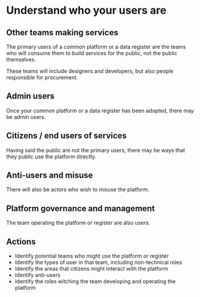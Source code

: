<!-- TITLE: Who are the users? -->
<!-- SUBTITLE: Different types of users of platforms and their needs -->

# Understand who your users are

## Other teams making services

The primary users of a common platform or a data register are the teams who will consume them to build services for the public, not the public themselves.

These teams will include designers and developers, but also people responsible for procurement.

## Admin users

Once your common platform or a data register has been adopted, there may be admin users.

## Citizens / end users of services

Having said the public are not the primary users, there may be ways that they public use the platform directly.

## Anti-users and misuse

There will also be actors who wish to misuse the platform.

## Platform governance and management 

The team operating the platform or register are also users.

## Actions

* Identify potential teams who might use the platform or register
* Identify the types of user in that team, including non-technical roles
* Identify the areas that citizens might interact with the platform
* Identify anti-users
* Identify the roles witching the team developing and operating the platform
